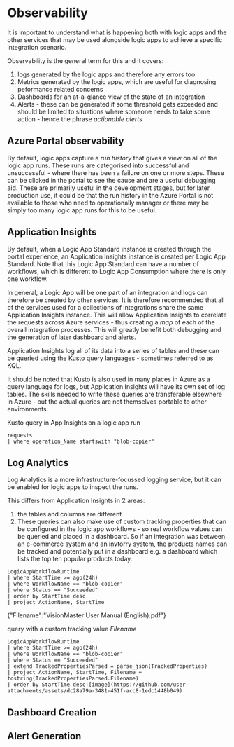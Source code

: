 # Observability
It is important to understand what is happening both with logic apps and the other services that may be used alongside logic apps to achieve a specific integration scenario.

Observability is the general term for this and it covers:
1. logs generated by the logic apps and therefore any errors too
2. Metrics generated by the logic apps, which are useful for diagnosing peformance related concerns
3. Dashboards for an at-a-glance view of the state of an integration
4. Alerts - these can be generated if some threshold gets exceeded and should be limited to situations where someone needs to take some action - hence the phrase *actionable alerts*

## Azure Portal observability
By default, logic apps capture a *run history* that gives a view on all of the logic app runs. These runs are categorised into successful and unsuccessful - where there has been a failure on one or more steps. These can be clicked in the portal to see the cause and are a useful debugging aid. These are primarily useful in the development stages, but for later production use, it could be that the run history in the Azure Portal is not available to those who need to operationally manager or there may be simply too many logic app runs for this to be useful.

## Application Insights
By default, when a Logic App Standard instance is created through the portal experience, an Application Insights instance is created per Logic App Standard. Note that this Logic App Standard can have a number of workflows, which is different to Logic App Consumption where there is only one workflow.

In general, a Logic App will be one part of an integration and logs can therefore be created by other services. It is therefore recommended that all of the services used for a collections of integrations share the same Application Insights instance. This will allow Application Insights to correlate the requests across Azure services - thus creating a *map* of each of the overall integration processes. This will greatly benefit both debugging and the generation of later dashboard and alerts.

Application Insights log all of its data into a series of tables and these can be queried using the Kusto query languages - sometimes referred to as KQL.

It should be noted that Kusto is also used in many places in Azure as a query language for logs, but Application Insights will have its own set of log tables. The skills needed to write these queries are transferable elsewhere in Azure - but the actual queries are not themselves portable to other environments.

Kusto query in App Insights on a logic app run
```
requests
| where operation_Name startswith "blob-copier"
```


## Log Analytics
Log Analytics is a more infrastructure-focussed logging service, but it can be enabled for logic apps to inspect the runs.

This differs from Application Insights in 2 areas:
1. the tables and columns are different
2. These queries can also make use of custom tracking properties that can be configured in the logic app workflows - so real workflow values can be queried and placed in a dashboard. So if an integration was between an e-commerce system and an invtorry system, the products names can  be tracked and potentially put in a dashboard e.g. a dashboard which lists the top ten popular products today.


```
LogicAppWorkflowRuntime
| where StartTime >= ago(24h)
| where WorkflowName == "blob-copier"
| where Status == "Succeeded"  
| order by StartTime desc
| project ActionName, StartTime
```
{"Filename":"VisionMaster User Manual (English).pdf"}

query with a custom tracking value *Filename*
```
LogicAppWorkflowRuntime
| where StartTime >= ago(24h)
| where WorkflowName == "blob-copier"
| where Status == "Succeeded"
| extend TrackedPropertiesParsed = parse_json(TrackedProperties)
| project ActionName, StartTime, Filename = tostring(TrackedPropertiesParsed.Filename)
| order by StartTime desc![image](https://github.com/user-attachments/assets/dc28a79a-3481-451f-acc8-1edc1448b049)
```

## Dashboard Creation

## Alert Generation
